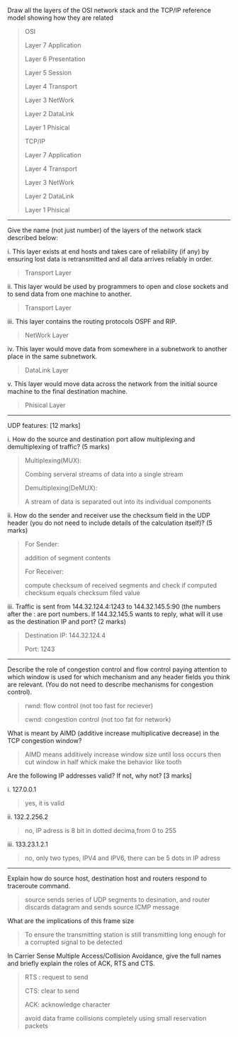 Draw all the layers of the OSI network stack and the TCP/IP reference model showing how they are related

> OSI
>
> Layer 7 Application
>
> Layer 6 Presentation
>
> Layer 5 Session
>
> Layer 4 Transport
>
> Layer 3 NetWork
>
> Layer 2 DataLink
>
> Layer 1 Phisical
>
> TCP/IP
>
> Layer 7 Application
>
> Layer 4 Transport
>
> Layer 3 NetWork
>
> Layer 2 DataLink
>
> Layer 1 Phisical

***

Give the name (not just number) of the layers of the network stack described below: 

i. This layer exists at end hosts and takes care of reliability (if any) by ensuring lost data is retransmitted and all data arrives reliably in order. 

> Transport Layer

ii. This layer would be used by programmers to open and close sockets and to send data from one machine to another.

>  Transport Layer

iii. This layer contains the routing protocols OSPF and RIP. 

> NetWork Layer

iv. This layer would move data from somewhere in a subnetwork to another place in the same subnetwork. 

> DataLink Layer

v. This layer would move data across the network from the initial source machine to the final destination machine.

> Phisical Layer

***

UDP features: [12 marks] 

i. How do the source and destination port allow multiplexing and demultiplexing of traffic? (5 marks) 

> Multiplexing(MUX):
>
> Combing serveral streams of data into a single stream
>
> Demultiplexing(DeMUX):
>
> A stream of data is separated out into its individual components

ii. How do the sender and receiver use the checksum field in the UDP header (you do not need to include details of the calculation itself)? (5 marks) 

>For Sender:
>
>addition of segment contents
>
>For Receiver:
>
>compute checksum of received segments and check if computed checksum equals checksum filed value

iii. Traffic is sent from 144.32.124.4:1243 to 144.32.145.5:90 (the numbers after the : are port numbers. If 144.32.145.5 wants to reply, what will it use as the destination IP and port? (2 marks)

> Destination IP: 144.32.124.4
>
> Port: 1243

***

Describe the role of congestion control and flow control paying attention to which window is used for which mechanism and any header fields you think are relevant. (You do not need to describe mechanisms for congestion control).

> rwnd: flow control (not too fast for reciever)
>
> cwnd: congestion control (not too fat for network)

What is meant by AIMD (additive increase multiplicative decrease) in the TCP congestion window?

> AIMD means additively increase window size until loss occurs then cut window in half whick make the behavior like tooth

 Are the following IP addresses valid? If not, why not? [3 marks] 

i. 127.0.0.1 

> yes, it is valid

ii. 132.2.256.2 

> no, IP adress is 8 bit in dotted decima,from 0 to 255

iii. 133.23.1.2.1

> no, only two types, IPV4 and IPV6, there can be 5 dots in IP adress

***

Explain how do source host, destination host and routers respond to traceroute command. 

> source sends series of UDP segments to desination, and  router discards datagram and sends source ICMP message

What are the implications of this frame size

> To ensure the transmitting station is still transmitting long enough for a corrupted signal to be detected

In Carrier Sense Multiple Access/Collision Avoidance, give the full names and briefly explain the roles of ACK, RTS and CTS.

> RTS : request to send
>
> CTS: clear to send
>
> ACK: acknowledge character
>
> avoid data frame collisions completely using small reservation packets 